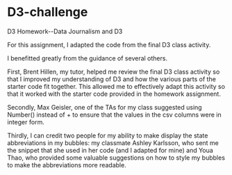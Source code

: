# D3-challenge
D3 Homework--Data Journalism and D3

For this assignment, I adapted the code from the final D3 class activity. 

I benefitted greatly from the guidance of several others. 

First, Brent Hillen, my tutor, helped me review the final D3 class activity so that I improved my understanding of D3 and how the various parts of the starter code fit together. This allowed me to effectively adapt this activity so that it worked with the starter code provided in the homework assignment. 

Secondly, Max Geisler, one of the TAs for my class suggested using Number() instead of + to ensure that the values in the csv columns were in integer form. 

Thirdly, I can credit two people for my ability to make display the state abbreviations in my bubbles: my classmate Ashley Karlsson, who sent me the snippet that she used in her code (and I adapted for mine) and Youa Thao, who provided some valuable suggestions on how to style my bubbles to make the abbreviations more readable. 